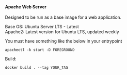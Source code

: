 #### Apache Web Server  
Designed to be run as a base image for a web application.    
    
Base OS: Ubuntu Server LTS - Latest    
Apache2: Latest version for Ubuntu LTS, updated weekly    
    
You must have something like the below in your entrypoint
````
apachectl -k start -D FOREGROUND
````
Build:  
````
docker build . --tag YOUR_TAG
````
    